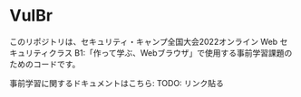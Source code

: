 # VulBr

このリポジトリは、セキュリティ・キャンプ全国大会2022オンライン Web セキュリティクラス B1:「作って学ぶ、Webブラウザ」で使用する事前学習課題のためのコードです。

事前学習に関するドキュメントはこちら:
TODO: リンク貼る
